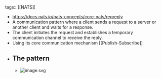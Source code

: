 tags:: [[NATS]]

- https://docs.nats.io/nats-concepts/core-nats/reqreply
- A communication pattern where a client sends a request to a server or another client and waits for a response.
- The client initiates the request and establishes a temporary communication channel to receive the
   reply.
- Using its core communication mechanism [[Publish-Subscribe]]
- ## The pattern
	- ![image.svg](../assets/image_1715675508697_0.svg)